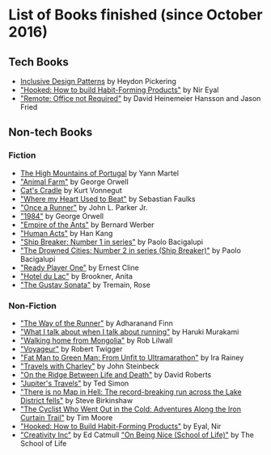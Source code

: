 # List of Books finished (since October 2016)

## Tech Books
- [Inclusive Design Patterns](https://www.smashingmagazine.com/books/#inclusive-design-patterns) by Heydon Pickering
- ["Hooked: How to build Habit-Forming Products"](https://www.amazon.co.uk/dp/B00NW01MKM/ref=dp-kindle-redirect?_encoding=UTF8&btkr=1) by Nir Eyal
- ["Remote: Office not Required"](https://www.amazon.co.uk/Remote-Required-David-Heinemeier-Hansson/dp/0091954673/ref=tmm_pap_swatch_0?_encoding=UTF8&qid=&sr=) by David Heinemeier Hansson and Jason Fried

## Non-tech Books

### Fiction
- [The High Mountains of Portugal](https://www.amazon.co.uk/dp/B015EI961G/) by Yann Martel
- ["Animal Farm"](https://en.wikipedia.org/wiki/Animal_Farm) by George Orwell
- [Cat's Cradle](https://en.wikipedia.org/wiki/Cat%27s_Cradle) by Kurt Vonnegut
- ["Where my Heart Used to Beat"](https://www.amazon.co.uk/dp/B01GP9Y8YS/ref=dp-kindle-redirect?_encoding=UTF8&btkr=1) by Sebastian Faulks
- ["Once a Runner"](https://www.amazon.co.uk/dp/1416597891/ref=pe_385721_37038051_TE_3p_dp_1) by John L. Parker Jr.
- ["1984"](https://www.amazon.co.uk/Nineteen-Eighty-Four-Penguin-Modern-Classics/dp/014118776X/ref=sr_1_1?ie=UTF8&qid=1485466151&sr=8-1&keywords=1984) by George Orwell
- ["Empire of the Ants"](https://www.amazon.co.uk/dp/B009XBQH5Y/ref=dp-kindle-redirect?_encoding=UTF8&btkr=1) by Bernard Werber
- ["Human Acts"](https://www.amazon.co.uk/dp/B0179NVFC2/ref=dp-kindle-redirect?_encoding=UTF8&btkr=1) by Han Kang
- ["Ship Breaker: Number 1 in series"](https://www.amazon.co.uk/Ship-Breaker-Paolo-Bacigalupi/dp/1907411100/ref=sr_1_1?s=books&ie=UTF8&qid=1491915644&sr=1-1&keywords=ship+breaker) by Paolo Bacigalupi
- ["The Drowned Cities: Number 2 in series (Ship Breaker)"](https://www.amazon.co.uk/Drowned-Cities-Number-Ship-Breaker-ebook/dp/B007ROSP4A/ref=asap_bc?ie=UTF8) by Paolo Bacigalupi
- ["Ready Player One"](https://www.amazon.co.uk/dp/B005CVWWJY/ref=dp-kindle-redirect?_encoding=UTF8&btkr=1) by Ernest Cline
- ["Hotel du Lac"](https://www.amazon.co.uk/gp/product/0140147470/ref=oh_aui_detailpage_o06_s00?ie=UTF8&psc=1) by Brookner, Anita
- ["The Gustav Sonata"](https://www.amazon.co.uk/gp/product/1784700207/ref=oh_aui_detailpage_o06_s00?ie=UTF8&psc=1) by Tremain, Rose

### Non-Fiction
- ["The Way of the Runner"](https://www.amazon.co.uk/dp/B00SEU8848/ref=dp-kindle-redirect?_encoding=UTF8&btkr=1) by Adharanand Finn
- ["What I talk about when I talk about running"](https://www.amazon.co.uk/What-Talk-About-When-Running-ebook/dp/B005TKD8ZK/ref=sr_1_1?s=digital-text&ie=UTF8&qid=1477734520&sr=1-1&keywords=what+i+talk+about+when+i+talk+about+running) by Haruki Murakami
- ["Walking home from Mongolia"](https://www.amazon.co.uk/dp/B00CTMA7PK/ref=dp-kindle-redirect?_encoding=UTF8&btkr=1) by Rob Lilwall
- ["Voyageur"](https://www.amazon.co.uk/dp/B004OBZNV2/ref=dp-kindle-redirect?_encoding=UTF8&btkr=1) by Robert Twigger
- ["Fat Man to Green Man: From Unfit to Ultramarathon"](https://www.amazon.co.uk/gp/product/B00H7MDJDO/ref=oh_aui_d_detailpage_o00_?ie=UTF8&psc=1) by Ira Rainey
- ["Travels with Charley"](https://www.amazon.co.uk/d/cka/Travels-Charley-Search-America-Penguin-Modern-Classics/0141186100/ref=sr_1_1?ie=UTF8&qid=1491915604&sr=8-1&keywords=travels+with+charlie) by John Steinbeck
- ["On the Ridge Between Life and Death"](https://www.amazon.co.uk/gp/product/0743255194/ref=oh_aui_detailpage_o06_s00?ie=UTF8&psc=1) by David Roberts
- ["Jupiter's Travels"](https://www.amazon.co.uk/dp/B001T4YV38/ref=dp-kindle-redirect?_encoding=UTF8&btkr=1) by Ted Simon
- ["There is no Map in Hell: The record-breaking run across the Lake District fells"](https://www.amazon.co.uk/dp/B0716DQKMZ/ref=dp-kindle-redirect?_encoding=UTF8&btkr=1) by Steve Birkinshaw
- ["The Cyclist Who Went Out in the Cold: Adventures Along the Iron Curtain Trail"](https://www.amazon.co.uk/gp/product/B019CGXPJ0/ref=oh_aui_d_detailpage_o05_?ie=UTF8&psc=1) by Tim Moore
- ["Hooked: How to Build Habit-Forming Products"](https://www.amazon.co.uk/gp/product/0241184835/ref=oh_aui_detailpage_o02_s00?ie=UTF8&psc=1) by Eyal, Nir
- ["Creativity Inc"](https://www.amazon.co.uk/dp/B00GUOEMA4/ref=dp-kindle-redirect?_encoding=UTF8&btkr=1) by Ed Catmull
["On Being Nice (School of Life)"](https://www.amazon.co.uk/gp/product/0995573646/ref=oh_aui_detailpage_o00_s00?ie=UTF8&psc=1) by The School of Life

